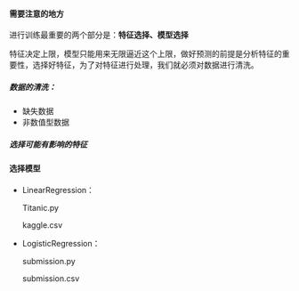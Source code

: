 #### 需要注意的地方

进行训练最重要的两个部分是：**特征选择、模型选择**

特征决定上限，模型只能用来无限逼近这个上限，做好预测的前提是分析特征的重要性，选择好特征，为了对特征进行处理，我们就必须对数据进行清洗。

##### 数据的清洗：

- 缺失数据
- 非数值型数据

##### 选择可能有影响的特征

#### 选择模型

- LinearRegression：

  Titanic.py

  kaggle.csv

- LogisticRegression：

  submission.py

  submission.csv
